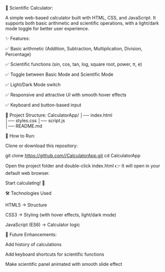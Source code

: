🧮 Scientific Calculator:

A simple web-based calculator built with HTML, CSS, and JavaScript.
It supports both basic arithmetic and scientific operations, with a light/dark mode toggle for better user experience.

✨ Features:

✅ Basic arithmetic (Addition, Subtraction, Multiplication, Division, Percentage)

✅ Scientific functions (sin, cos, tan, log, square root, power, π, e)

✅ Toggle between Basic Mode and Scientific Mode

✅ Light/Dark Mode switch

✅ Responsive and attractive UI with smooth hover effects

✅ Keyboard and button-based input

📂 Project Structure:
CalculatorApp/
│── index.html   
│── styles.css
│── script.js    
│── README.md    

🚀 How to Run:

Clone or download this repository:

git clone https://github.com//CalculatorApp.git
cd CalculatorApp

Open the project folder and double-click index.html
👉 It will open in your default web browser.

Start calculating! 🎉

🛠️ Technologies Used

HTML5 → Structure

CSS3 → Styling (with hover effects, light/dark mode)

JavaScript (ES6) → Calculator logic

📌 Future Enhancements:

Add history of calculations

Add keyboard shortcuts for scientific functions

Make scientific panel animated with smooth slide effect

